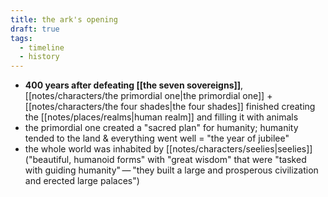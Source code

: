```yaml
---
title: the ark's opening
draft: true
tags:
  - timeline
  - history
---
```


- **400 years after defeating [[the seven sovereigns]]**, [[notes/characters/the primordial one|the primordial one]] + [[notes/characters/the four shades|the four shades]] finished creating the [[notes/places/realms|human realm]] and filling it with animals
- the primordial one created a "sacred plan" for humanity; humanity tended to the land & everything went well = "the year of jubilee"
- the whole world was inhabited by [[notes/characters/seelies|seelies]] ("beautiful, humanoid forms" with "great wisdom" that were "tasked with guiding humanity" — "they built a large and prosperous civilization and erected large palaces")